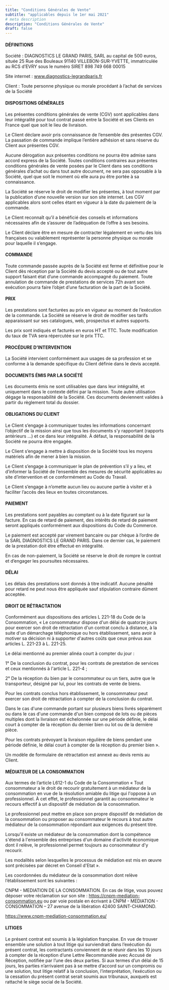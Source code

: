 ```yaml
---
title: "Conditions Générales de Vente"
subtitle: "applicables depuis le 1er mai 2021"
# meta description
description: "Conditions Générales de Vente"
draft: false
---
```


#### DÉFINITIONS
Société : DIAGNOSTICS LE GRAND PARIS, SARL au capital de 500 euros, située 25 Rue des Bouleaux 91140 VILLEBON-SUR-YVETTE, immatriculée au RCS d’EVRY sous le numéro SIRET 898 749 668 00015

Site internet : www.diagnostics-legrandparis.fr

Client : Toute personne physique ou morale procédant à l’achat de services de la Société

#### DISPOSITIONS GÉNÉRALES
Les présentes conditions générales de vente (CGV) sont applicables dans leur intégralité pour tout contrat passé entre la Société et ses Clients en France quel que soit le lieu de livraison. 

Le Client déclare avoir pris connaissance de l’ensemble des présentes CGV. La passation de commande implique l’entière adhésion et sans réserve du Client aux présentes CGV.

Aucune dérogation aux présentes conditions ne pourra être admise sans accord express de la Société. Toutes conditions contraires aux présentes conditions générales de vente posées par le Client dans ses conditions générales d’achat ou dans tout autre document, ne sera pas opposable à la Société, quel que soit le moment où elle aura pu être portée à sa connaissance. 

La Société se réserve le droit de modifier les présentes, à tout moment par la publication d’une nouvelle version sur son site internet. Les CGV applicables alors sont celles étant en vigueur à la date du paiement de la commande.

Le Client reconnaît qu’il a bénéficié des conseils et informations nécessaires afin de s’assurer de l’adéquation de l’offre à ses besoins.

Le Client déclare être en mesure de contracter légalement en vertu des lois françaises ou valablement représenter la personne physique ou morale pour laquelle il s’engage.

#### COMMANDE
Toute commande passée auprès de la Société est ferme et définitive pour le Client dès réception par la Société du devis accepté ou de tout autre support faisant état d’une commande accompagné du paiement. Toute annulation de commande de prestations de services 72h avant son exécution pourra faire l’objet d’une facturation de la part de la Société. 

#### PRIX
Les prestations sont facturées au prix en vigueur au moment de l’exécution de la commande. La Société se réserve le droit de modifier ses tarifs apparaissant sur ses catalogues, web, prospectus et autres supports.

Les prix sont indiqués et facturés en euros HT et TTC. Toute modification du taux de TVA sera répercutée sur le prix TTC. 

#### PROCÉDURE D’INTERVENTION
La Société intervient conformément aux usages de sa profession et se conforme à la demande spécifique du Client définie dans le devis accepté.

#### DOCUMENTS ÉMIS PAR LA SOCIÉTÉ
Les documents émis ne sont utilisables que dans leur intégralité, et uniquement dans le contexte défini par la mission. Toute autre utilisation dégage la responsabilité de la Société. Ces documents deviennent valides à partir du règlement total du dossier.

#### OBLIGATIONS DU CLIENT
Le Client s’engage à communiquer toutes les informations concernant l’objectif de la mission ainsi que tous les documents s’y rapportant (rapports antérieurs …) et ce dans leur intégralité. À défaut, la responsabilité de la Société ne pourra être engagée.

Le Client s’engage à mettre à disposition de la Société tous les moyens matériels afin de mener à bien la mission.

Le Client s’engage à communiquer le plan de prévention s’il y a lieu, et d’informer la Société de l’ensemble des mesures de sécurité applicables au site d’intervention et ce conformément au Code du Travail.

Le Client s’engage à n’omette aucun lieu ou aucune partie à visiter et à faciliter l’accès des lieux en toutes circonstances.

#### PAIEMENT
Les prestations sont payables au comptant ou à la date figurant sur la facture. En cas de retard de paiement, des intérêts de retard de paiement seront appliqués conformément aux dispositions du Code du Commerce.

Le paiement est accepté par virement bancaire ou par chèque à l’ordre de la SARL DIAGNOSTICS LE GRAND PARIS. Dans ce dernier cas, le paiement de la prestation doit être effectué en intégralité. 

En cas de non-paiement, la Société se réserve le droit de rompre le contrat et d’engager les poursuites nécessaires.

#### DÉLAI
Les délais des prestations sont donnés à titre indicatif. Aucune pénalité pour retard ne peut nous être appliquée sauf stipulation contraire dûment acceptée.

#### DROIT DE RÉTRACTATION
Conformément aux dispositions des articles L 221-18 du Code de la Consommation, « Le consommateur dispose d'un délai de quatorze jours pour exercer son droit de rétractation d'un contrat conclu à distance, à la suite d'un démarchage téléphonique ou hors établissement, sans avoir à motiver sa décision ni à supporter d'autres coûts que ceux prévus aux articles L. 221-23 à L. 221-25.

Le délai mentionné au premier alinéa court à compter du jour :

1° De la conclusion du contrat, pour les contrats de prestation de services et ceux mentionnés à l'article L. 221-4 ;

2° De la réception du bien par le consommateur ou un tiers, autre que le transporteur, désigné par lui, pour les contrats de vente de biens.

Pour les contrats conclus hors établissement, le consommateur peut exercer son droit de rétractation à compter de la conclusion du contrat.

Dans le cas d'une commande portant sur plusieurs biens livrés séparément ou dans le cas d'une commande d'un bien composé de lots ou de pièces multiples dont la livraison est échelonnée sur une période définie, le délai court à compter de la réception du dernier bien ou lot ou de la dernière pièce.

Pour les contrats prévoyant la livraison régulière de biens pendant une période définie, le délai court à compter de la réception du premier bien ».

Un modèle de formulaire de rétractation est annexé au devis remis au Client.

#### MÉDIATEUR DE LA CONSOMMATION
Aux termes de l’article L612-1 du Code de la Consommation « Tout consommateur a le droit de recourir gratuitement à un médiateur de la consommation en vue de la résolution amiable du litige qui l'oppose à un professionnel. À cet effet, le professionnel garantit au consommateur le recours effectif à un dispositif de médiation de la consommation.

Le professionnel peut mettre en place son propre dispositif de médiation de la consommation ou proposer au consommateur le recours à tout autre médiateur de la consommation répondant aux exigences du présent titre.

Lorsqu'il existe un médiateur de la consommation dont la compétence s'étend à l'ensemble des entreprises d'un domaine d'activité économique dont il relève, le professionnel permet toujours au consommateur d'y recourir.

Les modalités selon lesquelles le processus de médiation est mis en œuvre sont précisées par décret en Conseil d'Etat ».

Les coordonnées du médiateur de la consommation dont relève l’établissement sont les suivantes :

CNPM - MEDIATION DE LA CONSOMMATION.
En cas de litige, vous pouvez déposer votre réclamation sur son site : https://cnpm-mediation-consommation.eu ou par voie postale en écrivant à CNPM - MEDIATION - CONSOMMATION – 27 avenue de la libération 42400 SAINT-CHAMOND.

https://www.cnpm-mediation-consommation.eu/

#### LITIGES
Le présent contrat est soumis à la législation française. En vue de trouver ensemble une solution à tout litige qui surviendrait dans l’exécution du présent contrat, les contractants conviennent de se réunir dans les 10 jours à compter de la réception d’une Lettre Recommandée avec Accusé de Réception, notifiée par l’une des deux parties. Si aux termes d’un délai de 15 jours, les parties n’arrivaient pas à se mettre d’accord sur un compromis ou une solution, tout litige relatif à la conclusion, l’interprétation, l’exécution ou la cessation du présent contrat serait soumis aux tribunaux, auxquels est rattaché le siège social de la Société. 